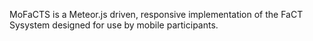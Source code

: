 MoFaCTS is a Meteor.js driven, responsive implementation of the FaCT Sysystem designed for use by mobile participants.
